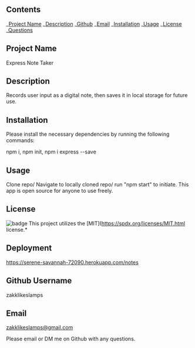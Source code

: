 
## Contents

_[Project Name](#project)
_[Description](#description)
_[Github](#github)
_[Email](#email)
_[Installation](#installation)
_[Usage](#usage)
_[License](#license)
_[Questions](#questions)

## Project Name

Express Note Taker

## Description
Records user input as a digital note, then saves it in local storage for future use.

## Installation

Please install the necessary dependencies by running the following commands:

npm i, npm init, npm i express --save

## Usage

Clone repo/ Navigate to locally cloned repo/ run "npm start" to initiate. This app is open source for anyone to use freely. 

## License

![badge](https://img.shields.io/badge/license-MIT-blueviolet)
This project utilizes the [MIT](https://spdx.org/licenses/MIT.html license.\*

## Deployment

https://serene-savannah-72090.herokuapp.com/notes

## Github Username

zakklikeslamps

## Email

zakklikeslamps@gmail.com

Please email or DM me on Github with any questions.
